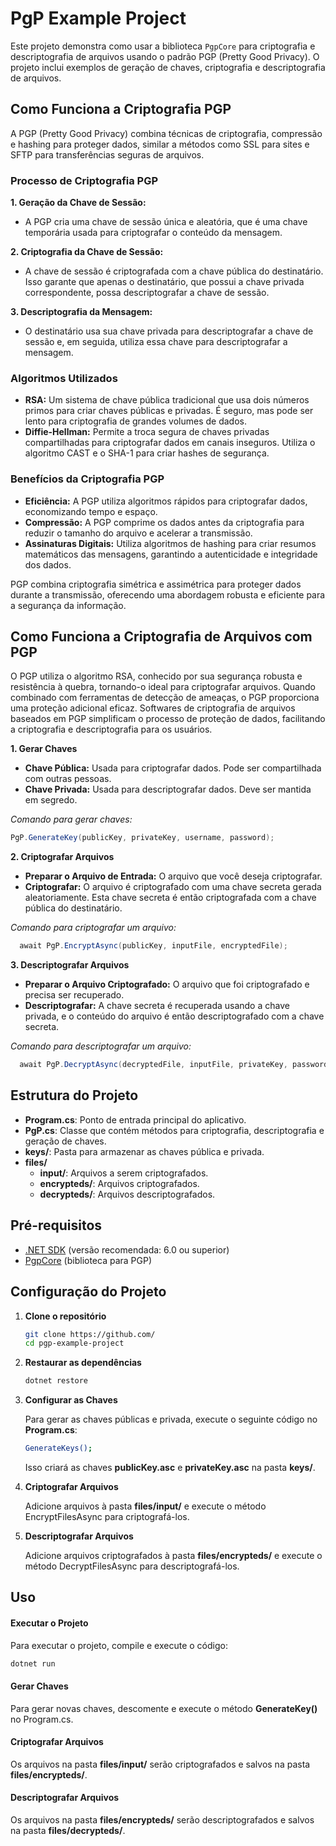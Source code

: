 # PgP Example Project

Este projeto demonstra como usar a biblioteca `PgpCore` para criptografia e descriptografia de arquivos usando o padrão PGP (Pretty Good Privacy). O projeto inclui exemplos de geração de chaves, criptografia e descriptografia de arquivos.

## Como Funciona a Criptografia PGP
A PGP (Pretty Good Privacy) combina técnicas de criptografia, compressão e hashing para proteger dados, similar a métodos como SSL para sites e SFTP para transferências seguras de arquivos.

### Processo de Criptografia PGP
**1. Geração da Chave de Sessão:**
 * A PGP cria uma chave de sessão única e aleatória, que é uma chave temporária usada para criptografar o conteúdo da mensagem.

**2. Criptografia da Chave de Sessão:**
 * A chave de sessão é criptografada com a chave pública do destinatário. Isso garante que apenas o destinatário, que possui a chave privada correspondente, possa descriptografar a chave de sessão.

**3. Descriptografia da Mensagem:**
 * O destinatário usa sua chave privada para descriptografar a chave de sessão e, em seguida, utiliza essa chave para descriptografar a mensagem.

### Algoritmos Utilizados
 * **RSA:** Um sistema de chave pública tradicional que usa dois números primos para criar chaves públicas e privadas. É seguro, mas pode ser lento para criptografia de grandes volumes de dados.
 * **Diffie-Hellman:** Permite a troca segura de chaves privadas compartilhadas para criptografar dados em canais inseguros. Utiliza o algoritmo CAST e o SHA-1 para criar hashes de segurança.

### Benefícios da Criptografia PGP
 * **Eficiência:** A PGP utiliza algoritmos rápidos para criptografar dados, economizando tempo e espaço.
 * **Compressão:** A PGP comprime os dados antes da criptografia para reduzir o tamanho do arquivo e acelerar a transmissão.
 * **Assinaturas Digitais:** Utiliza algoritmos de hashing para criar resumos matemáticos das mensagens, garantindo a autenticidade e integridade dos dados.

PGP combina criptografia simétrica e assimétrica para proteger dados durante a transmissão, oferecendo uma abordagem robusta e eficiente para a segurança da informação.

## Como Funciona a Criptografia de Arquivos com PGP
O PGP utiliza o algoritmo RSA, conhecido por sua segurança robusta e resistência à quebra, tornando-o ideal para criptografar arquivos. Quando combinado com ferramentas de detecção de ameaças, o PGP proporciona uma proteção adicional eficaz. Softwares de criptografia de arquivos baseados em PGP simplificam o processo de proteção de dados, facilitando a criptografia e descriptografia para os usuários.

**1. Gerar Chaves**
  * **Chave Pública:** Usada para criptografar dados. Pode ser compartilhada com outras pessoas.
  * **Chave Privada:** Usada para descriptografar dados. Deve ser mantida em segredo.

  *Comando para gerar chaves:*
  ```csharp
  PgP.GenerateKey(publicKey, privateKey, username, password);
  ```

**2. Criptografar Arquivos**
  * **Preparar o Arquivo de Entrada:** O arquivo que você deseja criptografar.
  * **Criptografar:** O arquivo é criptografado com uma chave secreta gerada aleatoriamente. Esta chave secreta é então criptografada com a chave pública do destinatário.

  *Comando para criptografar um arquivo:*
  ```csharp
    await PgP.EncryptAsync(publicKey, inputFile, encryptedFile);
  ```

**3. Descriptografar Arquivos**
  * **Preparar o Arquivo Criptografado:** O arquivo que foi criptografado e precisa ser recuperado.
  * **Descriptografar:** A chave secreta é recuperada usando a chave privada, e o conteúdo do arquivo é então descriptografado com a chave secreta.

  *Comando para descriptografar um arquivo:*
  ```csharp
    await PgP.DecryptAsync(decryptedFile, inputFile, privateKey, password);
  ```

## Estrutura do Projeto

- **Program.cs**: Ponto de entrada principal do aplicativo.
- **PgP.cs**: Classe que contém métodos para criptografia, descriptografia e geração de chaves.
- **keys/**: Pasta para armazenar as chaves pública e privada.
- **files/**
  - **input/**: Arquivos a serem criptografados.
  - **encrypteds/**: Arquivos criptografados.
  - **decrypteds/**: Arquivos descriptografados.

## Pré-requisitos

- [.NET SDK](https://dotnet.microsoft.com/download) (versão recomendada: 6.0 ou superior)
- [PgpCore](https://www.nuget.org/packages/PgpCore) (biblioteca para PGP)

## Configuração do Projeto

1. **Clone o repositório**

   ```sh
   git clone https://github.com/
   cd pgp-example-project
   ```

2. **Restaurar as dependências**

    ```sh
    dotnet restore
    ```

3. **Configurar as Chaves**

    Para gerar as chaves públicas e privada, execute o seguinte código no **Program.cs**: 
    ```bash 
    GenerateKeys();
    ```

    Isso criará as chaves **publicKey.asc** e **privateKey.asc** na pasta **keys/**.

4. **Criptografar Arquivos**

    Adicione arquivos à pasta **files/input/** e execute o método EncryptFilesAsync para criptografá-los.

5. **Descriptografar Arquivos**

    Adicione arquivos criptografados à pasta **files/encrypteds/** e execute o método DecryptFilesAsync para descriptografá-los.

## Uso

#### Executar o Projeto
Para executar o projeto, compile e execute o código:
```bash 
dotnet run
```

#### Gerar Chaves
Para gerar novas chaves, descomente e execute o método **GenerateKey()** no Program.cs.

#### Criptografar Arquivos
Os arquivos na pasta **files/input/** serão criptografados e salvos na pasta **files/encrypteds/**.

#### Descriptografar Arquivos
Os arquivos na pasta **files/encrypteds/** serão descriptografados e salvos na pasta **files/decrypteds/**.